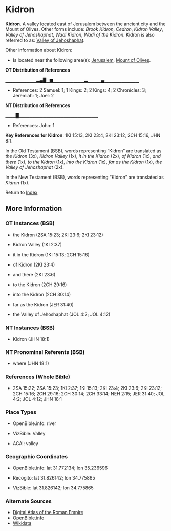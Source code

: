 # Kidron
**Kidron**. 
A valley located east of Jerusalem between the ancient city and the Mount of Olives. 
Other forms include: 
*Brook Kidron*, *Cedron*, *Kidron Valley*, *Valley of Jehoshaphat*, *Wadi Kidron*, *Wadi of the Kidron*. 
Kidron is also referred to as: 
[Valley of Jehoshaphat](ValleyOfJehoshaphat.md). 




Other information about Kidron:


* Is located near the following area(s): 
[Jerusalem](Jerusalem.md), [Mount of Olives](OlivesMount.md). 


**OT Distribution of References**

▁▁▁▁▁▁▁▁▁▃▄█▁▆▁▁▁▁▁▁▁▁▁▃▁▁▁▁▄▁▁▁▁▁▁▁▁▁▁
* References: 2 Samuel: 1; 1 Kings: 2; 2 Kings: 4; 2 Chronicles: 3; Jeremiah: 1; Joel: 2

**NT Distribution of References**

▁▁▁█▁▁▁▁▁▁▁▁▁▁▁▁▁▁▁▁▁▁▁▁▁▁▁
* References: John: 1



**Key References for Kidron**: 
1KI 15:13, 2KI 23:4, 2KI 23:12, 2CH 15:16, JHN 8:1. 


In the Old Testament (BSB), words representing “Kidron” are translated as 
*the Kidron* (3x), *Kidron Valley* (1x), *it in the Kidron* (2x), *of Kidron* (1x), *and there* (1x), *to the Kidron* (1x), *into the Kidron* (1x), *far as the Kidron* (1x), *the Valley of Jehoshaphat* (2x). 


In the New Testament (BSB), words representing “Kidron” are translated as 
*Kidron* (1x). 


Return to [Index](00-Index.md)

## More Information

### OT Instances (BSB)

* the Kidron (2SA 15:23; 2KI 23:6; 2KI 23:12)

* Kidron Valley (1KI 2:37)

* it in the Kidron (1KI 15:13; 2CH 15:16)

* of Kidron (2KI 23:4)

* and there (2KI 23:6)

* to the Kidron (2CH 29:16)

* into the Kidron (2CH 30:14)

* far as the Kidron (JER 31:40)

* the Valley of Jehoshaphat (JOL 4:2; JOL 4:12)



### NT Instances (BSB)

* Kidron (JHN 18:1)



### NT Pronominal Referents (BSB)

* where (JHN 18:1)



### References (Whole Bible)

* 2SA 15:22; 2SA 15:23; 1KI 2:37; 1KI 15:13; 2KI 23:4; 2KI 23:6; 2KI 23:12; 2CH 15:16; 2CH 29:16; 2CH 30:14; 2CH 33:14; NEH 2:15; JER 31:40; JOL 4:2; JOL 4:12; JHN 18:1


### Place Types

* OpenBible.info: river

* VizBible: Valley

* ACAI: valley



### Geographic Coordinates

* OpenBible.info: lat 31.772134; lon 35.236596

* Recogito: lat 31.826142; lon 34.775865

* VizBible: lat 31.826142; lon 34.775865



### Alternate Sources

* [Digital Atlas of the Roman Empire](https://imperium.ahlfeldt.se/places/28349)
* [OpenBible.info](https://www.openbible.info/geo/ancient/a553110)
* [Wikidata](http://www.wikidata.org/entity/Q860532)



